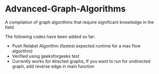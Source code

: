 # Advanced-Graph-Algorithms
A compilation of graph algorithms that require significant knowledge in the field

The following codes have been added so far:
 -  Push Relabel Algorithm (fastest expected runtime for a max flow algorithm)
  - Verified using geeksforgeeks test
  - Currently works for directed graphs, If you want to run for undirected graph, add reverse edge in main function
 
